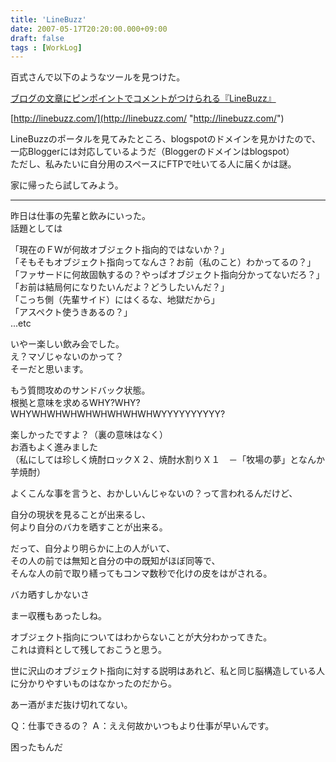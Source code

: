 ```yaml
---
title: 'LineBuzz'
date: 2007-05-17T20:20:00.000+09:00
draft: false
tags : [WorkLog]
---
```


百式さんで以下のようなツールを見つけた。  
  
[ブログの文章にピンポイントでコメントがつけられる『LineBuzz』](http://www.100shiki.com/archives/2007/05/linebuzz.html "ブログの文章にピンポイントでコメントがつけられる『LineBuzz』")  
  
[http://linebuzz.com/](http://linebuzz.com/ "http://linebuzz.com/")  
  
LineBuzzのポータルを見てみたところ、blogspotのドメインを見かけたので、  
一応Bloggerには対応しているようだ（Bloggerのドメインはblogspot）  
ただし、私みたいに自分用のスペースにFTPで吐いてる人に届くかは謎。  
  
家に帰ったら試してみよう。  
  

* * *

  
昨日は仕事の先輩と飲みにいった。  
話題としては  
  
「現在のＦＷが何故オブジェクト指向的ではないか？」  
「そもそもオブジェクト指向ってなんさ？お前（私のこと）わかってるの？」  
「ファサードに何故固執するの？やっぱオブジェクト指向分かってないだろ？」  
「お前は結局何になりたいんだよ？どうしたいんだ？」  
「こっち側（先輩サイド）にはくるな、地獄だから」  
「アスペクト使うきあるの？」  
...etc  
  
いやー楽しい飲み会でした。  
え？マゾじゃないのかって？  
そーだと思います。  
  
もう質問攻めのサンドバック状態。  
根拠と意味を求めるWHY?WHY?WHYWHWHWHWHWHWHWHWHWYYYYYYYYYY?  
  
楽しかったですよ？（裏の意味はなく）  
お酒もよく進みました  
（私にしては珍しく焼酎ロックＸ２、焼酎水割りＸ１　－「牧場の夢」となんか芋焼酎）  
  
よくこんな事を言うと、おかしいんじゃないの？って言われるんだけど、  
  
自分の現状を見ることが出来るし、  
何より自分のバカを晒すことが出来る。  
  
だって、自分より明らかに上の人がいて、  
その人の前では無知と自分の中の既知がほぼ同等で、  
そんな人の前で取り繕ってもコンマ数秒で化けの皮をはがされる。  
  
バカ晒すしかないさ  
  
まー収穫もあったしね。  
  
オブジェクト指向についてはわからないことが大分わかってきた。  
これは資料として残しておこうと思う。  
  
世に沢山のオブジェクト指向に対する説明はあれど、私と同じ脳構造している人に分かりやすいものはなかったのだから。  
  
あー酒がまだ抜け切れてない。  
  
  
  

Ｑ：仕事できるの？ Ａ：ええ何故かいつもより仕事が早いんです。

  
  
困ったもんだ